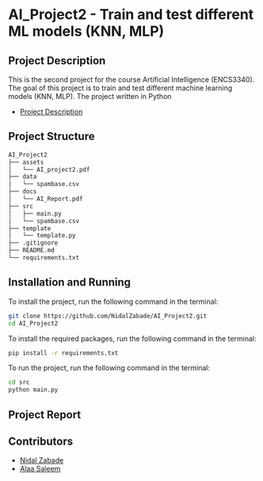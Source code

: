 # AI_Project2 - Train and test different ML models (KNN, MLP)

## Project Description

This is the second project for the course Artificial Intelligence (ENCS3340). The goal of this project is to train and test different machine learning models (KNN, MLP). The project written in Python

- [Project Description](./assets/AI_project2.pdf)

## Project Structure

```bash
AI_Project2
├── assets
│   └── AI_project2.pdf
├── data
│   └── spambase.csv
├── docs
│   └── AI_Report.pdf
├── src
│   ├── main.py
│   └── spambase.csv
├── template
│   └── template.py
├── .gitignore
├── README.md
└── requirements.txt
```

## Installation and Running

To install the project, run the following command in the terminal:

```bash
git clone https://github.com/NidalZabade/AI_Project2.git
cd AI_Project2
```

To install the required packages, run the following command in the terminal:

```bash
pip install -r requirements.txt
```

To run the project, run the following command in the terminal:

```bash
cd src
python main.py
```

## Project Report

## Contributors

- [Nidal Zabade](https://github.com/NidalZabade)
- [Alaa Saleem](https://github.com/alaasaleem)

